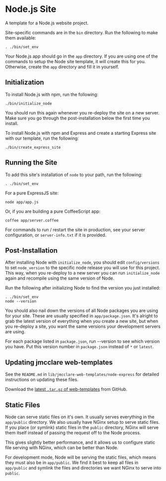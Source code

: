 # Node.js Site #

A template for a Node.js website project.

Site-specific commands are in the `bin` directory. Run the following to make
them available:

    . ./bin/set_env

Your Node.js app should go in the `app` directory. If you are using one of the
commands to setup the Node site template, it will create this for you.
Otherwise, create the `app` directory and fill it in yourself.


## Initialization ##

To install Node.js with npm, run the following:

    ./bin/initialize_node

You should run this again whenever you re-deploy the site on a new server. Make
sure you go through the post-installation below the first time you install.

To install Node.js with npm and Express and create a starting Express site with
our template, run the following:

    ./bin/create_express_site


## Running the Site ##

To add this site's installation of `node` to your path, run the following:

    . ./bin/set_env

For a pure ExpressJS site:

    node app/app.js

Or, if you are building a pure CoffeeScript app:

    coffee app/server.coffee

For commands to run / restart the site in production, see your server
configuration, or `server-info.txt` if it is provided.


## Post-Installation ##

After installing Node with `initialize_node`, you should edit `config/versions`
to set `node_version` to the specific node release you will use for this
project. This way, when you re-deploy to a new server you can run
`initialize_node` again and recompile using the same version of Node.

Run the following after initializing Node to find the version you just
installed:

    . ./bin/set_env
    node --version

You should also nail down the versions of all Node packages you are using for
your site. These are usually specified in `app/package.json`. It's alright to
grab the latest version of everything when you create a new site, but when you
re-deploy a site, you want the same versions your development servers are
using.

For each package listed in `package.json`, run <package-name> --version to see
which version you have. Put this version number in `package.json` instead of
`*` or `latest`.


## Updating jmcclare web-templates ##

See the `README.md` in `lib/jmcclare-web-templates/node-express` for detailed
instructions on updating these files.

Download the [latest `.tar.gz` of
web-templates](https://github.com/jmcclare/web-templates/tarball/master) from
GitHub.


## Static Files ##

Node can serve static files on it's own. It usually serves everything in the
`app/public` directory. We also usually have NGinx setup to serve static files.
If you place (or symlink) static files in the `public` directory, NGinx will
serve them itself instead of passing the request off to the Node process.

This gives slightly better performance, and it allows us to configure static
file serving with NGinx, which can be better than Node.

For development mode, Node will be serving the static files, which means they
must also be in `app/public`. We find it best to keep all files in `app/public`
and symlink the files and directories we want NGinx to serve into `public`.
